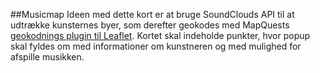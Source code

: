 ##Musicmap
Ideen med dette kort er at bruge SoundClouds API til at udtrække kunsternes byer, som derefter geokodes med MapQuests [geokodnings plugin til Leaflet](https://developer.mapquest.com/documentation/leaflet-plugins/geocoding). Kortet skal indeholde punkter, hvor popup skal fyldes om med informationer om kunstneren og med mulighed for afspille musikken.
